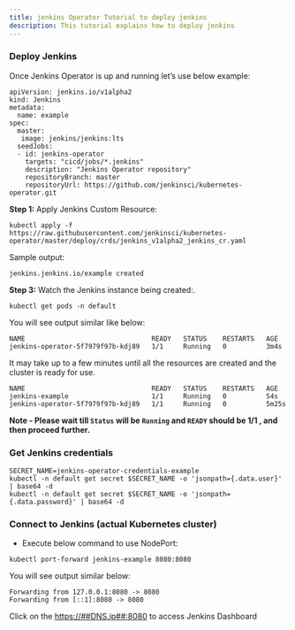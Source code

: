 ```yaml
---
title: jenkins Operator Tutorial to deploy jenkins
description: This tutorial explains how to deploy jenkins
---
```


### Deploy Jenkins

Once Jenkins Operator is up and running let’s use below example:

```
apiVersion: jenkins.io/v1alpha2
kind: Jenkins
metadata:
  name: example
spec:
  master:
   image: jenkins/jenkins:lts
  seedJobs:
  - id: jenkins-operator
    targets: "cicd/jobs/*.jenkins"
    description: "Jenkins Operator repository"
    repositoryBranch: master
    repositoryUrl: https://github.com/jenkinsci/kubernetes-operator.git
```

**Step 1:** Apply Jenkins Custom Resource:

```execute
kubectl apply -f https://raw.githubusercontent.com/jenkinsci/kubernetes-operator/master/deploy/crds/jenkins_v1alpha2_jenkins_cr.yaml
```

Sample output:

```
jenkins.jenkins.io/example created
```

**Step 3:** Watch the Jenkins instance being created:.

```execute
kubectl get pods -n default
```

You will see output similar like below:

```
NAME                                READY   STATUS    RESTARTS   AGE
jenkins-operator-5f7979f97b-kdj89   1/1     Running   0          3m4s
```

It may take up to a few minutes until all the resources are created and the cluster is ready for use.

```
NAME                                READY   STATUS    RESTARTS   AGE
jenkins-example                     1/1     Running   0          54s
jenkins-operator-5f7979f97b-kdj89   1/1     Running   0          5m25s
```

**Note - Please wait till `Status` will be `Running` and `READY` should be 1/1 , and then proceed further.**

### Get Jenkins credentials

```execute
SECRET_NAME=jenkins-operator-credentials-example
kubectl -n default get secret $SECRET_NAME -o 'jsonpath={.data.user}' | base64 -d
kubectl -n default get secret $SECRET_NAME -o 'jsonpath={.data.password}' | base64 -d
```

### Connect to Jenkins (actual Kubernetes cluster)

* Execute below command to use NodePort:

```execute
kubectl port-forward jenkins-example 8080:8080
```

You will see output similar below:

```
Forwarding from 127.0.0.1:8080 -> 8080
Forwarding from [::1]:8080 -> 8080
```

Click on the <a href="https://##DNS.ip##:8080" target="_blank">https://##DNS.ip##:8080</a> to access Jenkins Dashboard

